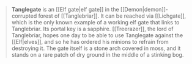 > **Tanglegate** is an [[Elf gate|elf gate]] in the [[Demon|demon]]-corrupted forest of [[Tanglebriar]]. It can be reached via [[Lichgate]], which is the only known example of a working elf gate that links to Tanglebriar. Its portal key is a sapphire.
> [[Treerazer]], the lord of Tanglebriar, hopes one day to be able to use Tanglegate against the [[Elf|elves]], and so he has ordered his minions to refrain from destroying it. The gate itself is a stone arch covered in moss, and it stands on a rare patch of dry ground in the middle of a stinking bog. 







